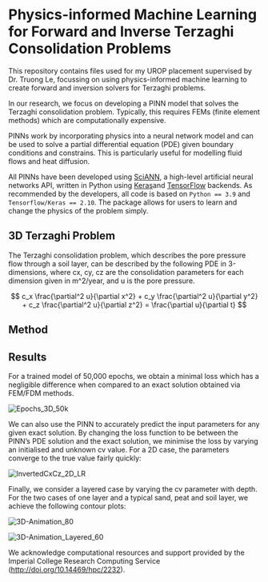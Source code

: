 # Physics-informed Machine Learning for Forward and Inverse Terzaghi Consolidation Problems

This repository contains files used for my UROP placement supervised by Dr. Truong Le, focussing on using physics-informed machine learning to create forward and inversion solvers for Terzaghi problems.

In our research, we focus on developing a PINN model that solves the Terzaghi consolidation problem. Typically, this requires FEMs (finite element methods) which are computationally expensive.

PINNs work by incorporating physics into a neural network model and can be used to solve a partial differential equation (PDE) given boundary conditions and constrains. This is particularly useful for modelling fluid flows and heat diffusion. 

All PINNs have been developed using [SciANN](https://github.com/sciann/), a high-level artificial neural networks API, written in Python using [Keras](https://keras.io/)and [TensorFlow](https://www.tensorflow.org/) backends. As recommended by the developers, all code is based on `Python == 3.9` and `Tensorflow/Keras == 2.10`. The package allows for users to learn and change the physics of the problem simply.

## 3D Terzaghi Problem

The Terzaghi consolidation problem, which describes the pore pressure flow through a soil layer, can be described by the following PDE in 3-dimensions, where cx, cy, cz are the consolidation parameters for each dimension given in m^2/year, and u is the pore pressure.

$$
c_x \frac{\partial^2 u}{\partial x^2} + c_y \frac{\partial^2 u}{\partial y^2} + c_z \frac{\partial^2 u}{\partial z^2} = \frac{\partial u}{\partial t}
$$

## Method

## Results

For a trained model of 50,000 epochs, we obtain a minimal loss which has a negligible difference when compared to an exact solution obtained via FEM/FDM methods.

![Epochs_3D_50k](https://github.com/user-attachments/assets/09091535-44ea-455c-ab98-5acacf116e1e)

We can also use the PINN to accurately predict the input parameters for any given exact solution. By changing the loss function to be between the PINN’s PDE solution and the exact solution, we minimise the loss by varying an initialised and unknown cv value. For a 2D case, the parameters converge to the true value fairly quickly: 

![InvertedCxCz_2D_LR](https://github.com/user-attachments/assets/084a6127-b7b9-413b-b442-82c40ec50180)

Finally, we consider a layered case by varying the cv parameter with depth. For the two cases of one layer and a typical sand, peat and soil layer, we achieve the following contour plots:

![3D-Animation_80](https://github.com/user-attachments/assets/93f26311-7af9-44e1-bd5a-056667739eb6)

![3D-Animation_Layered_60](https://github.com/user-attachments/assets/d602549d-0811-4aef-91e4-3dd707ba1cdc)

We acknowledge computational resources and support provided by the Imperial College Research Computing Service (http://doi.org/10.14469/hpc/2232).


